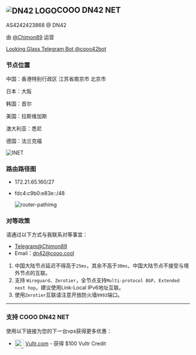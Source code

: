 ## <img src="https://dl.chimon.work/img/dn42.png" alt="DN42 LOGO" position="left" style="border-radius: 8px; display: inline-block; vertical-align: middle">COOO DN42 NET

AS4242423868 @ DN42

由 [@Chimon89](https://t.me/Chimon89) 运营

[Looking Glass Telegram Bot @cooo42bot](https://t.me/cooo42bot)

### 节点位置

中国：香港特别行政区 江苏省南京市 北京市

日本：大阪

韩国：首尔

美国：拉斯维加斯

澳大利亚：悉尼

德国：法兰克福

![INET](https://dl.chimon.work/img/cooo_net_inet.png)

### 路由路径图

- 172.21.65.160/27
- fdc4:c9b0:e83e::/48

  ![router-pathimg](https://dl.chimon.work/img/photo_2022-05-31_15-51-54.jpg)

### 对等政策

请通过以下方式与我联系对等事宜：

- [Telegram@Chimon89](https://t.me/Chimon89)
- Email：[dn42@cooo.cool](mailto:dn42@cooo.cool)

1. 中国大陆节点延迟不得高于`25ms`，其余不高于`30ms`，中国大陆节点不接受与境外节点的互联。
2. 支持 `Wireguard`、`Zerotier`，全节点支持`Multi-protocol BGP`、`Extended next hop`，建议使用Link-Local IPv6地址互联。
3. 使用`Zerotier`互联请注意开放防火墙`9993`端口。

---

### 支持 COOO DN42 NET

使用以下链接为您的下一台vps获得更多优惠：

- <img src="https://dl.chimon.work/img/icon_onwhite.png" alt="vultr-ref"  style="width: 25px; display: inline-block; vertical-align: middle"> [Vultr.com](https://www.vultr.com/?ref=9122247-8H) - 获得 $100 Vultr Credit 
